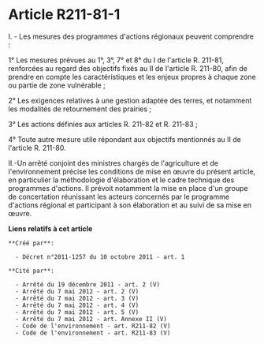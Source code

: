 # Article R211-81-1

I. - Les mesures des programmes d'actions régionaux peuvent comprendre : 

1° Les mesures prévues au 1°, 3°, 7° et 8° du I de l'article R. 211-81, renforcées au regard des objectifs fixés au II de
l'article R. 211-80, afin de prendre en compte les caractéristiques et les enjeux propres à chaque zone ou partie de zone
vulnérable ; 

2° Les exigences relatives à une gestion adaptée des terres, et notamment les modalités de retournement des prairies ; 

3° Les actions définies aux articles R. 211-82 et R. 211-83 ; 

4° Toute autre mesure utile répondant aux objectifs mentionnés au II de l'article R. 211-80. 

II.-Un arrêté conjoint des ministres chargés de l'agriculture et de l'environnement précise les conditions de mise en œuvre
du présent article, en particulier la méthodologie d'élaboration et le cadre technique des programmes d'actions. Il prévoit
notamment la mise en place d'un groupe de concertation réunissant les acteurs concernés par le programme d'actions régional
et participant à son élaboration et au suivi de sa mise en œuvre.

**Liens relatifs à cet article**

	**Créé par**:

	  - Décret n°2011-1257 du 10 octobre 2011 - art. 1

	**Cité par**:

	  - Arrêté du 19 décembre 2011 - art. 2 (V)
	  - Arrêté du 7 mai 2012 - art. 2 (V)
	  - Arrêté du 7 mai 2012 - art. 3 (V)
	  - Arrêté du 7 mai 2012 - art. 4 (V)
	  - Arrêté du 7 mai 2012 - art. 5 (V)
	  - Arrêté du 7 mai 2012 - art. Annexe II (V)
	  - Code de l'environnement - art. R211-82 (V)
	  - Code de l'environnement - art. R211-83 (V)
